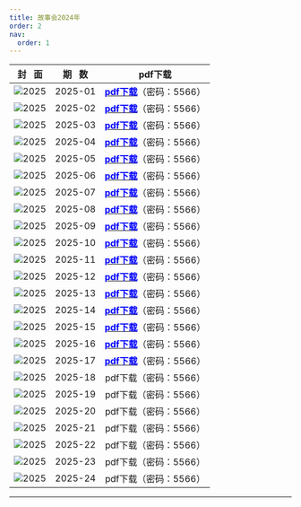 ```yaml
---
title: 故事会2024年
order: 2
nav:
  order: 1
---
```

|              封   面              | 期   数 |                                     pdf下载                                     |
| :---------------------------------: | :-------: | :------------------------------------------------------------------------------: |
| ![2025](images/gsh_zk2024/gsh_zk202401.jpg) |  2025-01  | [<font color="blue">**pdf下载**</font>](https://url97.ctfile.com/f/799297-8429860705-772a49?p=5566)（密码：5566） |
| ![2025](images/gsh_zk2024/gsh_zk202402.jpg) |  2025-02  | [<font color="blue">**pdf下载**</font>](https://url97.ctfile.com/f/799297-8429860759-7b1cdd?p=5566)（密码：5566） |
| ![2025](images/gsh_zk2024/gsh_zk202403.jpg) |  2025-03  | [<font color="blue">**pdf下载**</font>](https://url97.ctfile.com/f/799297-8429860770-042b5f?p=5566)（密码：5566） |
| ![2025](images/gsh_zk2024/gsh_zk202404.jpg) |  2025-04  | [<font color="blue">**pdf下载**</font>](https://url97.ctfile.com/f/799297-8429860785-a778c9?p=5566)（密码：5566） |
| ![2025](images/gsh_zk2024/gsh_zk202405.jpg) |  2025-05  | [<font color="blue">**pdf下载**</font>](https://url97.ctfile.com/f/799297-8429860851-5cbc37?p=5566)（密码：5566） |
| ![2025](images/gsh_zk2024/gsh_zk202406.jpg) |  2025-06  | [<font color="blue">**pdf下载**</font>](https://url97.ctfile.com/f/799297-8429860879-8fef5f?p=5566)（密码：5566） |
| ![2025](images/gsh_zk2024/gsh_zk202407.jpg) |  2025-07  | [<font color="blue">**pdf下载**</font>](https://url97.ctfile.com/f/799297-8429860889-42893e?p=5566)（密码：5566） |
| ![2025](images/gsh_zk2024/gsh_zk202408.jpg) |  2025-08  | [<font color="blue">**pdf下载**</font>](https://url97.ctfile.com/f/799297-8429860899-1723b9?p=5566)（密码：5566） |
| ![2025](images/gsh_zk2024/gsh_zk202409.jpg) |  2025-09  | [<font color="blue">**pdf下载**</font>](https://url97.ctfile.com/f/799297-8429860903-e56c6f?p=5566)（密码：5566） |
| ![2025](images/gsh_zk2024/gsh_zk202410.jpg) |  2025-10  | [<font color="blue">**pdf下载**</font>](https://url97.ctfile.com/f/799297-8429860915-05bad3?p=5566)（密码：5566） |
| ![2025](images/gsh_zk2024/gsh_zk202411.jpg) |  2025-11  | [<font color="blue">**pdf下载**</font>](https://url97.ctfile.com/f/799297-8429860921-79930b?p=5566)（密码：5566） |
| ![2025](images/gsh_zk2024/gsh_zk202412.jpg) |  2025-12  | [<font color="blue">**pdf下载**</font>](https://url97.ctfile.com/f/799297-8429860926-a67d1d?p=5566)（密码：5566） |
| ![2025](images/gsh_zk2024/gsh_zk202413.jpg) |  2025-13  | [<font color="blue">**pdf下载**</font>](https://url97.ctfile.com/f/799297-8429860953-354ead?p=5566)（密码：5566） |
| ![2025](images/gsh_zk2024/gsh_zk202414.jpg) |  2025-14  | [<font color="blue">**pdf下载**</font>](https://url97.ctfile.com/f/799297-8429860959-db5d3f?p=5566)（密码：5566） |
| ![2025](images/gsh_zk2024/gsh_zk202415.jpg) |  2025-15  | [<font color="blue">**pdf下载**</font>](https://url97.ctfile.com/f/799297-8429860967-1d14d7?p=5566)（密码：5566） |
| ![2025](images/gsh_zk2024/gsh_zk202416.jpg) |  2025-16  | [<font color="blue">**pdf下载**</font>](https://url97.ctfile.com/f/799297-8429860973-cc22a1?p=5566)（密码：5566） |
| ![2025](images/gsh_zk2024/gsh_zk202417.jpg) |  2025-17  | [<font color="blue">**pdf下载**</font>](https://url97.ctfile.com/f/799297-8432315015-bae922?p=5566)（密码：5566） |
| ![2025](images/gsh_zk2024/gsh_zk202418.jpg)                                    |  2025-18  |                              pdf下载（密码：5566）                              |
| ![2025](images/gsh_zk2024/gsh_zk202419.jpg)                                    |  2025-19  |                              pdf下载（密码：5566）                              |
| ![2025](images/gsh_zk2024/gsh_zk202420.jpg)                                    |  2025-20  |                              pdf下载（密码：5566）                              |
| ![2025](images/gsh_zk2024/gsh_zk202421.jpg)                                    |  2025-21  |                              pdf下载（密码：5566）                              |
| ![2025](images/gsh_zk2024/gsh_zk202422.jpg)                                    |  2025-22  |                              pdf下载（密码：5566）                              |
| ![2025](images/gsh_zk2024/gsh_zk202423.jpg)                                    |  2025-23  |                              pdf下载（密码：5566）                              |
| ![2025](images/gsh_zk2024/gsh_zk202424.jpg)                                    |  2025-24  |                              pdf下载（密码：5566）                              |

---
